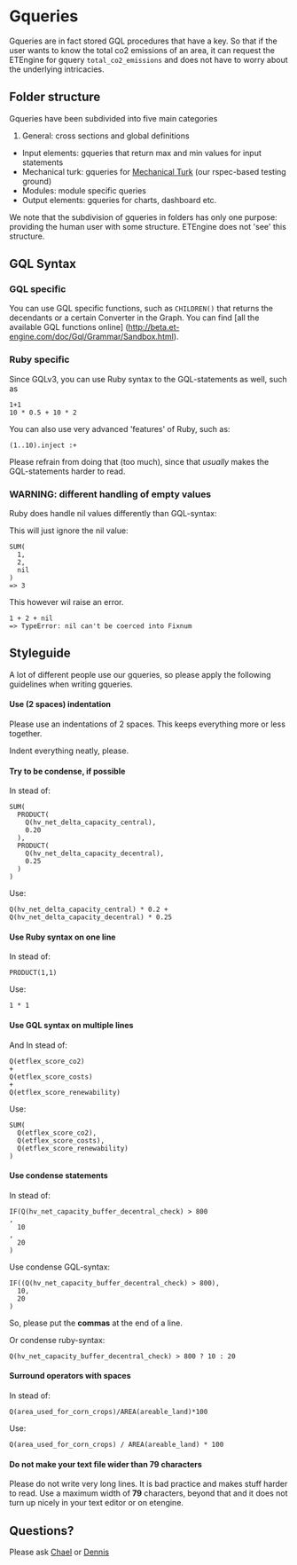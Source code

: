# Gqueries

Gqueries are in fact stored GQL procedures that have a key. So that if the
user wants to know the total co2 emissions of an area, it can request the
ETEngine for gquery `total_co2_emissions` and does not have to worry about
the underlying intricacies.

## Folder structure

Gqueries have been subdivided into five main categories
 
 1. General: cross sections and global definitions
 * Input elements: gqueries that return max and min values for input statements 
 * Mechanical turk: gqueries for 
 [Mechanical Turk](https://github.com/quintel/mechanical_turk) 
 (our rspec-based testing ground)
 * Modules: module specific queries
 * Output elements: gqueries for charts, dashboard etc.

We note that the subdivision of gqueries in folders has only one purpose: 
providing the human user with some structure. ETEngine does not 'see' this 
structure.

## GQL Syntax

### GQL specific

You can use GQL specific functions, such as `CHILDREN()` that returns the
decendants or a certain Converter in the Graph. You can find [all the
available GQL functions online]
(http://beta.et-engine.com/doc/Gql/Grammar/Sandbox.html).

### Ruby specific

Since GQLv3, you can use Ruby syntax to the GQL-statements as well, such as

    1+1
    10 * 0.5 + 10 * 2

You can also use very advanced 'features' of Ruby, such as:

    (1..10).inject :+

Please refrain from doing that (too much), since that *usually* makes
the GQL-statements harder to read.

### WARNING: different handling of empty values

Ruby does handle nil values differently than GQL-syntax:

This will just ignore the nil value:

    SUM(
      1,
      2,
      nil
    )
    => 3

This however wil raise an error.

    1 + 2 + nil 
    => TypeError: nil can't be coerced into Fixnum

## Styleguide

A lot of different people use our gqueries, so please apply the following
guidelines when writing gqueries.

#### Use (2 spaces) indentation

Please use an indentations of 2 spaces. This keeps everything more or less
together.

Indent everything neatly, please.

#### Try to be condense, if possible

In stead of:

    SUM(
      PRODUCT(
        Q(hv_net_delta_capacity_central),
        0.20
      ),
      PRODUCT(
        Q(hv_net_delta_capacity_decentral),
        0.25
      )
    )

Use:

    Q(hv_net_delta_capacity_central) * 0.2 + Q(hv_net_delta_capacity_decentral) * 0.25

#### Use Ruby syntax on one line

In stead of:

    PRODUCT(1,1)

Use:

    1 * 1

#### Use GQL syntax on multiple lines

And In stead of:

    Q(etflex_score_co2)
    +
    Q(etflex_score_costs)
    +
    Q(etflex_score_renewability)

Use:

    SUM(
      Q(etflex_score_co2),
      Q(etflex_score_costs),
      Q(etflex_score_renewability)
    )

#### Use condense statements

In stead of:

    IF(Q(hv_net_capacity_buffer_decentral_check) > 800
    ,
      10
    ,
      20
    )

Use condense GQL-syntax:

    IF((Q(hv_net_capacity_buffer_decentral_check) > 800),
      10,
      20
    )

So, please put the **commas** at the end of a line.

Or condense ruby-syntax:

    Q(hv_net_capacity_buffer_decentral_check) > 800 ? 10 : 20

#### Surround operators with spaces

In stead of:

    Q(area_used_for_corn_crops)/AREA(areable_land)*100

Use: 

    Q(area_used_for_corn_crops) / AREA(areable_land) * 100

#### Do not make your text file wider than 79 characters

Please do not write very long lines. It is bad practice and makes stuff harder
to read. Use a maximum width of **79** characters, beyond that and it does not
turn up nicely in your text editor or on etengine.

## Questions?

Please ask [Chael](https://github.com/ChaelKruip) or 
[Dennis](https://github.com/DennisSchoenmakers)
